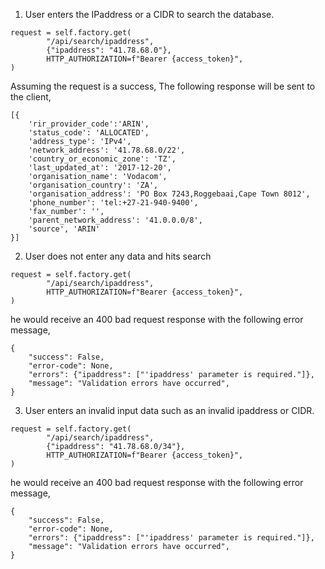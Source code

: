 1. User enters the IPaddress or a CIDR to search the database.

```
request = self.factory.get(
        "/api/search/ipaddress",
        {"ipaddress": "41.78.68.0"},
        HTTP_AUTHORIZATION=f"Bearer {access_token}",
)
```
Assuming the request is a success, The following response will be sent to the client,

```
[{
    'rir_provider_code':'ARIN',
    'status_code': 'ALLOCATED',
    'address_type': 'IPv4',
    'network_address': '41.78.68.0/22',
    'country_or_economic_zone': 'TZ',
    'last_updated_at': '2017-12-20',
    'organisation_name': 'Vodacom',
    'organisation_country': 'ZA',
    'organisation_address': 'PO Box 7243,Roggebaai,Cape Town 8012',
    'phone_number': 'tel:+27-21-940-9400',
    'fax_number': '',
    'parent_network_address': '41.0.0.0/8',
    'source', 'ARIN'
}]
```
2. User does not enter any data and hits search 
```
request = self.factory.get(
        "/api/search/ipaddress",
        HTTP_AUTHORIZATION=f"Bearer {access_token}",
)
```

he would receive an 400 bad request response with the following error message,

```
{
    "success": False,
    "error-code": None,
    "errors": {"ipaddress": ["'ipaddress' parameter is required."]},
    "message": "Validation errors have occurred",
}
```

3. User enters an invalid input data such as an invalid ipaddress or CIDR.

```
request = self.factory.get(
        "/api/search/ipaddress",
        {"ipaddress": "41.78.68.0/34"},
        HTTP_AUTHORIZATION=f"Bearer {access_token}",
)
```

he would receive an 400 bad request response with the following error message,

```
{
    "success": False,
    "error-code": None,
    "errors": {"ipaddress": ["'ipaddress' parameter is required."]},
    "message": "Validation errors have occurred",
}
```